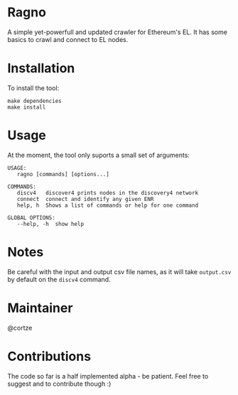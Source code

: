 # Ragno 

A simple yet-powerfull and updated crawler for Ethereum's EL.
It has some basics to crawl and connect to EL nodes.

# Installation
To install the tool:
```
make dependencies
make install
```

# Usage
At the moment, the tool only suports a small set of arguments:
```
USAGE:
   ragno [commands] [options...]

COMMANDS:
   discv4   discover4 prints nodes in the discovery4 network
   connect  connect and identify any given ENR
   help, h  Shows a list of commands or help for one command

GLOBAL OPTIONS:
   --help, -h  show help
```

# Notes
Be careful with the input and output csv file names, as it will take `output.csv` by default on the `discv4` command. 

# Maintainer
@cortze

# Contributions
The code so far is a half implemented alpha - be patient. 
Feel free to suggest and to contribute though :)


